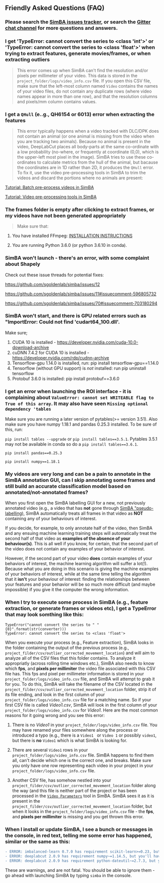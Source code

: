 ## Friendly Asked Questions (FAQ)

### Please search the [SimBA issues tracker](https://github.com/sgoldenlab/simba/issues), or search the [Gitter chat channel](https://gitter.im/SimBA-Resource/community) for more questions and answers. 

### I get 'TypeError: cannot convert the series to <class 'int'>' or 'TypeError: cannot convert the series to <class 'float'>' when trying to extract features, generate movies/frames, or when extracting outliers

>This error comes up when SimBA can't find the resolution and/or pixels per millimeter of your video. This data is stored in the `project_folder/logs/video_info.csv` file. If you open this CSV file, make sure that the left-most column named `Video` contains the names of your video files, do not contain any duplicate rows (where video names appear in more than one row), and that the resolution columns and pixels/mm column contains values. 

### I get a `QHull` (e..g., QH6154 or 6013) error when extracting the features

>This error typically happens when a video tracked with DLC/DPK does not contain an animal (or one animal is missing from the video when you are tracking two animals). Because no animal is present in the video, DeepLabCut places all body-parts at the same co-ordinate with a low probability (no-where, or frequently at coordinate (0,0), which is the upper-left most pixel in the image). SimBA tries to use these co-ordinates to calculate metrics from the hull of the animal, but bacause the coordinates are in 1D rather than 2D, it produces the `QHull` error. To fix it, use the video pre-processing tools in SimBA to trim the videos and discard the portions where no animals are present:

[Tutorial: Batch pre-process videos in SimBA](https://github.com/sgoldenlab/simba/blob/master/docs/tutorial_process_videos.md)

[Tutorial: Video pre-processing tools in SimBA](https://github.com/sgoldenlab/simba/blob/master/docs/Tutorial_tools.md)

### The frames folder is empty after clicking to extract frames, or my videos have not been generated appropriately

>Make sure that: 

1. You have installed FFmpeg: [INSTALLATION INSTRUCTIONS](https://m.wikihow.com/Install-FFmpeg-on-Windows)

2. You are running Python 3.6.0 (or python 3.6.10 in conda). 

### **SimBA won't launch - there's an error, with some complaint about Shapely**

Check out these issue threads for potential fixes:

https://github.com/sgoldenlab/simba/issues/12

https://github.com/sgoldenlab/simba/issues/11#issuecomment-596805732

https://github.com/sgoldenlab/simba/issues/70#issuecomment-703180294

### SimBA won't start, and there is GPU related errors such as "ImportError: Could not find 'cudart64_100.dll'.

Make sure;

1. CUDA 10 is installed - https://developer.nvidia.com/cuda-10.0-download-archive
2. cuDNN 7.4.2 for CUDA 10 is installed - https://developer.nvidia.com/rdp/cudnn-archive
3. Tensorflow-gpu 1.14.0 is installed, run: pip install tensorflow-gpu==1.14.0
4. Tensorflow (without GPU support) is *not* installed: run pip uninstall tensorflow
5. Protobuf 3.6.0 is installed: pip install protobuf==3.6.0


### I get an error when launching the ROI interface - it is complaining about `ValueError: cannot set WRITEABLE flag to True of this array`. It may also have seen `Missing optional dependency 'tables`

Make sure you are running a later version of pytables(>= version 3.51). Also make sure you have numpy 1.18.1 and pandas 0.25.3 installed. To be sure of this, run:

`pip install tables --upgrade` or `pip install tables==3.5.1`. Pytables 3.5.1 may not be available in conda so do a `pip install tables==3.6.1`. 

`pip install pandas==0.25.3`

`pip install numpy==1.18.1`


### My videos are very long and can be a pain to annotate in the SimBA annotation GUI, can I skip annotating some frames and still build an accurate classification model based on annotated/not-annotated frames?

When you first open the SimBA labelling GUI for a new, not previously annotated video (e.g., a video that has **not** gone through [SimBA "pseudo-labelling](https://github.com/sgoldenlab/simba/blob/master/docs/pseudoLabel.md)), SimBA automatically treats all frames in that video as **NOT** containing any of your behaviours of interest. 

If you decide, for example, to only annotate half of the video, then SimBA and any ensuing machine learning training steps will automatically treat the second half of that video as **examples of the absence of your behaviour(s)**. This is all well if you know, for certain, that the second part of the video does not contain any examples of your behavior of interest. 

However, if the second part of your video **does** contain examples of your behaviors of interest, the machine learning algorithm will suffer a lot(!). Because what you are doing in this scenario is giving the machine examples of your behaviors of interest, while at the same time telling the algorithm that it **isn't** your behaviour of interest: finding the relationships between your features and your behavior will be so much more difficult (and maybe impossible) if you give it the computer the wrong information.


### When I try to execute some process in SimBA (e.g., feature extraction, or generate frames or videos etc), I get a TypeError that may look somthing like this:
```
TypeError("cannot convert the series to " "{0}".format(str(converter)))
TypeError: cannot convert the series to <class 'float'>
```
When you execute your process (e.g., Feature extraction), SimBA looks in the folder containing the output of the previous process (e.g., `project_filder/csv/outlier_corrected_movement_location`) and will aim to analyze all of the CSV files that this folder contains. To analyze it appropriatly (across rolling time windows etc.), SimBA also needs to know which **fps**, and **pixels per millimiter** the video file associated with this CSV file has. This fps and pixel per millimeter information is stored in your `project_folder/logs/video_info.csv` file, and SimBA will attempt to grab it for you. To do this, SimBA will take the filename of the CSV located in the `project_filder/csv/outlier_corrected_movement_location` folder, strip it of its file ending, and look in the first column of your `project_folder/logs/video_info.csv` file for a matching name. So if your first CSV file is called *Video1.csv*, SimBA will look in the first column of your `project_folder/logs/video_info.csv` for *Video1*. Here are the most common reasons for it going wrong and you see this error:

1. There is no *Video1* in your `project_folder/logs/video_info.csv` file. You may have renamed your files somewhere along the process or introduced a typo (e.g., there is a `Video1 ` or `Video 1` or possibly `video1`, but there is **no** `Video1` which is what SimBA is looking for. 

2. There are several `Video1` rows in your `project_folder/logs/video_info.csv` file. SimBA happens to find them all, can't decide which one is the correct one, and breaks. Make sure you only have one row representing each video in your project in your `project_folder/logs/video_info.csv` file. 

3. Another CSV file, has somehow nestled into your `project_filder/csv/outlier_corrected_movement_location` folder along the way (and this file is neither part of the project or has been processed in the [`Video Parameters`](https://github.com/sgoldenlab/simba/blob/master/docs/tutorial.md#step-3-set-video-parameters) tool in SimBA. SimBA sees it as it is present in the `project_filder/csv/outlier_corrected_movement_location` folder, but when it looks in the `project_folder/logs/video_info.csv` file - the **fps**, and **pixels per millimiter** is missing and you get thrown this error. 

### When I install or update SimBA, I see a bunch or messages in the console, in red text, telling me some error has happened, similar or the same as this:
```diff
- ERROR: imbalanced-learn 0.7.0 has requirement scikit-learn>=0.23, but you'll have scikit-learn 0.22.2 which is incompatible.
- ERROR: deeplabcut 2.0.9 has requirement numpy~=1.14.5, but you'll have numpy 1.18.1 which is incompatible.
- ERROR: deeplabcut 2.0.9 has requirement python-dateutil~=2.7.3, but you'll have python-dateutil 2.8.1 which is incompatible.
```
These are warnings, and are not fatal. You should be able to ignore them - go ahead with launching SimBA by typing `simba` in the console. 


